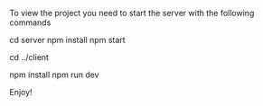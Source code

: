 To view the project you need to start the server with the following commands

cd server
npm install
npm start

cd ../client

npm install
npm run dev

Enjoy!
